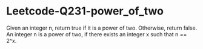 # Leetcode-Q231-power_of_two
Given an integer n, return true if it is a power of two. Otherwise, return false.  An integer n is a power of two, if there exists an integer x such that n == 2^x.
